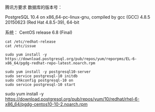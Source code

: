 

腾讯方要求 数据库的版本号：   

PostgreSQL 10.4 on x86_64-pc-linux-gnu, compiled by gcc (GCC) 4.8.5 20150623 (Red Hat 4.8.5-39), 64-bit  


系统： CentOS release 6.8 (Final)  

`cat /etc/redhat-release`  
`cat /etc/issue`  


```
sudo yum install -y https://download.postgresql.org/pub/repos/yum/reporpms/EL-6-x86_64/pgdg-redhat-repo-latest.noarch.rpm

sudo yum install -y postgresql10-server
sudo service postgresql-10 initdb
sudo chkconfig postgresql-10 on
sudo service postgresql-10 start
```
sudo yum install -y https://download.postgresql.org/pub/repos/yum/10/redhat/rhel-6-x86_64/pgdg-centos10-10-2.noarch.rpm  